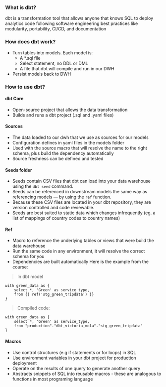 ### What is dbt?
dbt is a transformation tool that allows anyone that knows SQL to deploy analytics code following software engineering best practices like modularity, portability, CI/CD, and documentation

### How does dbt work?
- Turn tables into models. Each model is:
    - A *.sql file
    - Select statement, no DDL or DML
    - A file that dbt will compile and run in our DWH
- Persist models back to DWH

### How to use dbt?
#### dbt Core
- Open-source project that allows the data transformation
- Builds and runs a dbt project (.sql and .yaml files)
#### Sources
- The data loaded to our dwh that we use as sources for our models
- Configuration defines in yaml files in the models folder
- Used with the source macro that will resolve the name to the right schema, plus build the dependency automatically
- Source freshness can be defined and tested

#### Seeds folder
- Seeds contain CSV files that dbt can load into your data warehouse using the `dbt seed` command.
- Seeds can be referenced in downstream models the same way as referencing models — by using the `ref` function. 
- Because these CSV files are located in your dbt repository, they are version controlled and code reviewable. 
- Seeds are best suited to static data which changes infrequently (eg. a list of mappings of country codes to country names)

#### Ref
- Macro to reference the underlying tables or views that were build the data warehouse
- Run the same code in any environment, it will resolve the correct schema for you
- Dependencies are built automatically
Here is the example from the course:
> In dbt model
```
with green_data as {
    select *, 'Green' as service_type,
    from {{ ref('stg_green_tripdata') }}
}
```
> Compiled code:
```
with green_data as {
    select *, 'Green' as service_type,
    from "production"."dbt_victoria_mola"."stg_green_tripdata"
}
```
#### Macros
- Use control structures (e.g if statements or for loops) in SQL
- Use environment variables in your dbt project for production deployment
- Operate on the results of one query to generate another query
- Abstracts snippets of SQL into reusable macros - these are analogous to functions in most programing language